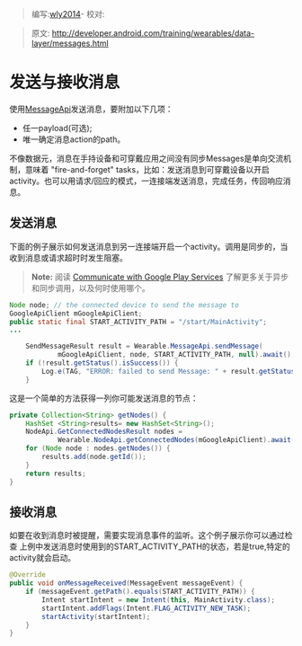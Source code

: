 > 编写:[wly2014](https://github.com/wly2014)- 校对:

> 原文: <http://developer.android.com/training/wearables/data-layer/messages.html>

# 发送与接收消息

使用[MessageApi](MessageApi.html)发送消息，要附加以下几项：

* 任一payload(可选);
* 唯一确定消息action的path。

不像数据元，消息在手持设备和可穿戴应用之间没有同步Messages是单向交流机制，意味着 "fire-and-forget" tasks，比如：发送消息到可穿戴设备以开启activity。也可以用请求/回应的模式，一连接端发送消息，完成任务，传回响应消息。

## 发送消息

下面的例子展示如何发送消息到另一连接端开启一个activity。调用是同步的，当收到消息或请求超时时发生阻塞。

> **Note:** 阅读 [Communicate with Google Play Services](api-client.html#Communicating) 了解更多关于异步和同步调用，以及何时使用哪个。

```java
Node node; // the connected device to send the message to
GoogleApiClient mGoogleApiClient;
public static final START_ACTIVITY_PATH = "/start/MainActivity";
...

    SendMessageResult result = Wearable.MessageApi.sendMessage(
            mGoogleApiClient, node, START_ACTIVITY_PATH, null).await();
    if (!result.getStatus().isSuccess()) {
        Log.e(TAG, "ERROR: failed to send Message: " + result.getStatus());
    }
```

这是一个简单的方法获得一列你可能发送消息的节点：

```java
private Collection<String> getNodes() {
    HashSet <String>results= new HashSet<String>();
    NodeApi.GetConnectedNodesResult nodes =
            Wearable.NodeApi.getConnectedNodes(mGoogleApiClient).await();
    for (Node node : nodes.getNodes()) {
        results.add(node.getId());
    }
    return results;
}
```

## 接收消息

如要在收到消息时被提醒，需要实现消息事件的监听。这个例子展示你可以通过检查 上例中发送消息时使用到的START_ACTIVITY_PATH的状态，若是true,特定的activity就会启动。

```java
@Override
public void onMessageReceived(MessageEvent messageEvent) {
    if (messageEvent.getPath().equals(START_ACTIVITY_PATH)) {
        Intent startIntent = new Intent(this, MainActivity.class);
        startIntent.addFlags(Intent.FLAG_ACTIVITY_NEW_TASK);
        startActivity(startIntent);
    }
}
```


